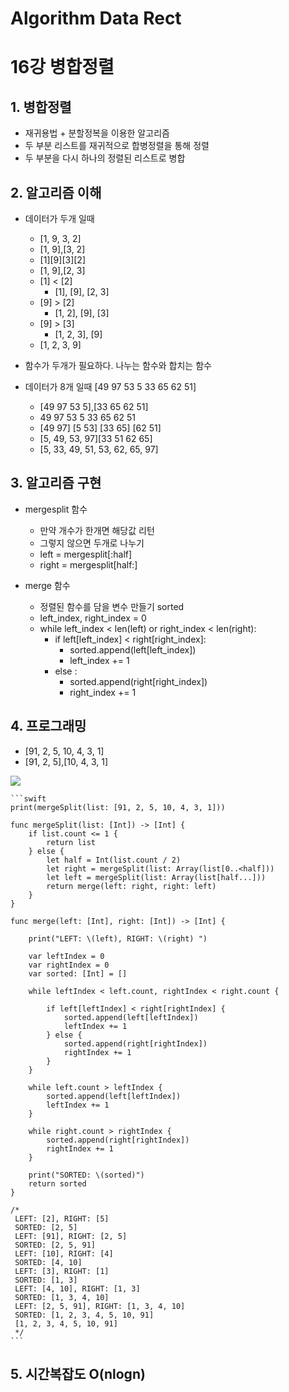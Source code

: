 # Algorithm Data Rect
# 

16강 병합정렬
===========

## 1. 병합정렬
* 재귀용법 + 분할정복을 이용한 알고리즘
* 두 부분 리스트를 재귀적으로 합병정렬을 통해 정렬
* 두 부분을 다시 하나의 정렬된 리스트로 병합

## 2. 알고리즘 이해
* 데이터가 두개 일때
    * [1, 9, 3, 2]
    * [1, 9],[3, 2]
    * [1][9][3][2]
    * [1, 9],[2, 3]
    * [1] < [2]
        * [1], [9], [2, 3]
    * [9] > [2]
        * [1, 2], [9], [3]
    * [9] > [3]
        * [1, 2, 3], [9]
    * [1, 2, 3, 9]
    
* 함수가 두개가 필요하다. 나누는 함수와 합치는 함수

* 데이터가 8개 일때 [49 97 53 5 33 65 62 51]

    * [49 97 53 5],[33 65 62 51]
    * 49 97 53 5 33 65 62 51
    * [49 97] [5 53] [33 65] [62 51]
    * [5, 49, 53, 97][33 51 62 65]
    * [5, 33, 49, 51, 53, 62, 65, 97]  
    
## 3. 알고리즘 구현
* mergesplit 함수
    * 만약 개수가 한개면 해당값 리턴
    * 그렇지 않으면 두개로 나누기
    * left = mergesplit[:half]
    * right = mergesplit[half:]
    
* merge 함수
    * 정렬된 함수를 담을 변수 만들기 sorted
    * left_index, right_index = 0
    * while left_index < len(left) or right_index < len(right):
        * if left[left_index] < right[right_index]:
            * sorted.append(left[left_index])
            * left_index += 1
        * else :
            * sorted.append(right[right_index])
            * right_index += 1
            
## 4. 프로그래밍

* [91, 2, 5, 10, 4, 3, 1]
* [91, 2, 5],[10, 4, 3, 1]

<img src = "https://github.com/HwangWoonChun/Algorithm_DataStruct/blob/master/image/IMG_2574.HEIC">

    ```swift
    print(mergeSplit(list: [91, 2, 5, 10, 4, 3, 1]))

    func mergeSplit(list: [Int]) -> [Int] {
        if list.count <= 1 {
            return list
        } else {
            let half = Int(list.count / 2)
            let right = mergeSplit(list: Array(list[0..<half]))
            let left = mergeSplit(list: Array(list[half...]))
            return merge(left: right, right: left)
        }
    }

    func merge(left: [Int], right: [Int]) -> [Int] {

        print("LEFT: \(left), RIGHT: \(right) ")

        var leftIndex = 0
        var rightIndex = 0
        var sorted: [Int] = []

        while leftIndex < left.count, rightIndex < right.count {

            if left[leftIndex] < right[rightIndex] {
                sorted.append(left[leftIndex])
                leftIndex += 1
            } else {
                sorted.append(right[rightIndex])
                rightIndex += 1
            }
        }

        while left.count > leftIndex {
            sorted.append(left[leftIndex])
            leftIndex += 1
        }

        while right.count > rightIndex {
            sorted.append(right[rightIndex])
            rightIndex += 1
        }

        print("SORTED: \(sorted)")
        return sorted
    }

    /*
     LEFT: [2], RIGHT: [5]
     SORTED: [2, 5]
     LEFT: [91], RIGHT: [2, 5]
     SORTED: [2, 5, 91]
     LEFT: [10], RIGHT: [4]
     SORTED: [4, 10]
     LEFT: [3], RIGHT: [1]
     SORTED: [1, 3]
     LEFT: [4, 10], RIGHT: [1, 3]
     SORTED: [1, 3, 4, 10]
     LEFT: [2, 5, 91], RIGHT: [1, 3, 4, 10]
     SORTED: [1, 2, 3, 4, 5, 10, 91]
     [1, 2, 3, 4, 5, 10, 91]
     */
    ```
    
## 5. 시간복잡도 O(nlogn)
